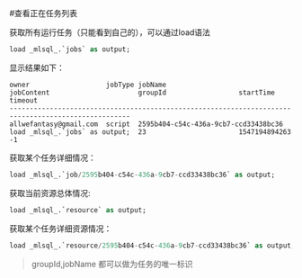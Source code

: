 #查看正在任务列表

获取所有运行任务（只能看到自己的），可以通过load语法

```sql
load _mlsql_.`jobs` as output;
```

显示结果如下：

```
owner                   jobType jobName                                 jobContent                      groupId                  startTime       timeout
----------------------------------------------------------------------------------------------------
allwefantasy@gmail.com	script	2595b404-c54c-436a-9cb7-ccd33438bc36	load _mlsql_.`jobs` as output;	23	                     1547194894263	-1
```

获取某个任务详细情况：

```sql
load _mlsql_.`job/2595b404-c54c-436a-9cb7-ccd33438bc36` as output;
```


获取当前资源总体情况:

```sql
load _mlsql_.`resource` as output;
```

获取某个任务详细资源情况：

```sql
load _mlsql_.`resource/2595b404-c54c-436a-9cb7-ccd33438bc36` as output;
```

> groupId,jobName 都可以做为任务的唯一标识




